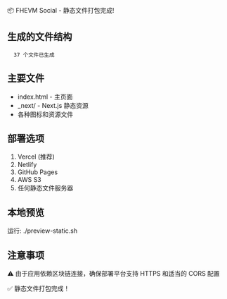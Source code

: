 📦 FHEVM Social - 静态文件打包完成!

## 生成的文件结构
      37 个文件已生成

## 主要文件
- index.html - 主页面
- _next/ - Next.js 静态资源
- 各种图标和资源文件

## 部署选项
1. Vercel (推荐)
2. Netlify  
3. GitHub Pages
4. AWS S3
5. 任何静态文件服务器

## 本地预览
运行: ./preview-static.sh

## 注意事项
⚠️ 由于应用依赖区块链连接，确保部署平台支持 HTTPS 和适当的 CORS 配置

✅ 静态文件打包完成！
